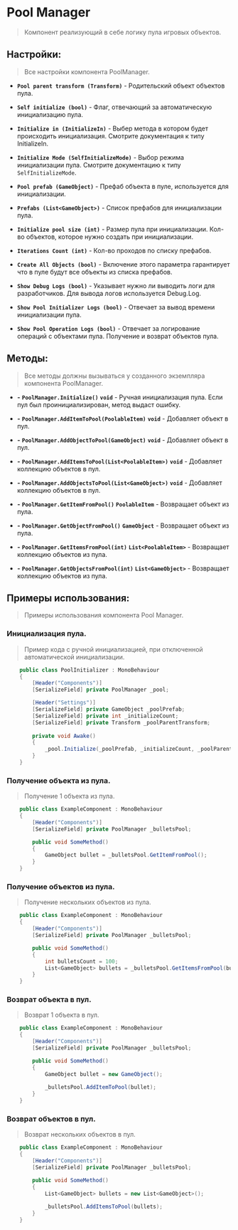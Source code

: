 # Pool Manager

> Компонент реализующий в себе логику пула игровых объектов.

## Настройки:

> Все настройки компонента PoolManager.

- **`Pool parent transform (Transform)`** - Родительский объект объектов пула.


- **`Self initialize (bool)`** - Флаг, отвечающий за автоматическую инициализацию пула.


- **`Initialize in (InitializeIn)`** - Выбер метода в котором будет происходить инициализация. Смотрите документация к типу InitializeIn.


- **`Initialize Mode (SelfInitializeMode)`** - Выбор режима инициализации пула. Смотрите документацию к типу `SelfInitializeMode`.


- **`Pool prefab (GameObject)`** - Префаб объекта в пуле, используется для инициализации.


- **`Prefabs (List<GameObject>)`** - Список префабов для инициализации пула.


- **`Initialize pool size (int)`** - Размер пула при инициализации. Кол-во объектов, которое нужно создать при инициализации.


- **`Iterations Count (int)`** - Кол-во проходов по списку префабов.


- **`Create All Objects (bool)`** - Включение этого параметра гарантирует что в пуле будут все объекты из списка префабов.


- **`Show Debug Logs (bool)`** - Указывает нужно ли выводить логи для разработчиков. Для вывода логов используется Debug.Log.


- **`Show Pool Initializer Logs (bool)`** - Отвечает за вывод времени инициализации пула.


- **`Show Pool Operation Logs (bool)`** - Отвечает за логирование операций с объектами пула. Получение и возврат объектов пула.


## Методы:

> Все методы должны вызываться у созданного экземпляра компонента PoolManager.

- **-** **`PoolManager.Initialize()`** **`void`** - Ручная инициализация пула. Если пул был проинициализирован, метод выдаст ошибку.


- **-** **`PoolManager.AddItemToPool(PoolableItem)`** **`void`** - Добавляет объект в пул.


- **-** **`PoolManager.AddObjectToPool(GameObject)`** **`void`** - Добавляет объект в пул.


- **-** **`PoolManager.AddItemsToPool(List<PoolableItem>)`** **`void`** - Добавляет коллекцию объектов в пул.


- **-** **`PoolManager.AddObjectsToPool(List<GameObject>)`** **`void`** - Добавляет коллекцию объектов в пул.


- **-** **`PoolManager.GetItemFromPool()`** **`PoolableItem`** - Возвращает объект из пула.


- **-** **`PoolManager.GetObjectFromPool()`** **`GameObject`** - Возвращает объект из пула.


- **-** **`PoolManager.GetItemsFromPool(int)`** **`List<PoolableItem>`** - Возвращает коллекцию объектов из пула.


- **-** **`PoolManager.GetObjectsFromPool(int)`** **`List<GameObject>`** - Возвращает коллекцию объектов из пула.

## Примеры использования:

> Примеры использования компонента Pool Manager.

### Инициализация пула.

> Пример кода с ручной инициализацией, при отключенной автоматической инициализации.

```c#
    public class PoolInitializer : MonoBehaviour
    {
        [Header("Components")] 
        [SerializeField] private PoolManager _pool;

        [Header("Settings")] 
        [SerializeField] private GameObject _poolPrefab;
        [SerializeField] private int _initializeCount;
        [SerializeField] private Transform _poolParentTransform;
        
        private void Awake()
        {
            _pool.Initialize(_poolPrefab, _initializeCount, _poolParentTransform);
        }
    }
```

### Получение объекта из пула.

> Получение 1 объекта из пула.

```c#
    public class ExampleComponent : MonoBehaviour
    {
        [Header("Components")] 
        [SerializeField] private PoolManager _bulletsPool;

        public void SomeMethod()
        {
            GameObject bullet = _bulletsPool.GetItemFromPool();
        }
    }
```

### Получение объектов из пула.

> Получение нескольких объектов из пула.

```c#
    public class ExampleComponent : MonoBehaviour
    {
        [Header("Components")] 
        [SerializeField] private PoolManager _bulletsPool;

        public void SomeMethod()
        {
            int bulletsCount = 100;
            List<GameObject> bullets = _bulletsPool.GetItemsFromPool(bulletsCount);
        }
    }
```

### Возврат объекта в пул.

> Возврат 1 объекта в пул.

```c#
    public class ExampleComponent : MonoBehaviour
    {
        [Header("Components")] 
        [SerializeField] private PoolManager _bulletsPool;

        public void SomeMethod()
        {
            GameObject bullet = new GameObject();
            
            _bulletsPool.AddItemToPool(bullet);
        }
    }
```

### Возврат объектов в пул.

> Возврат нескольких объектов в пул.

```c#
    public class ExampleComponent : MonoBehaviour
    {
        [Header("Components")] 
        [SerializeField] private PoolManager _bulletsPool;

        public void SomeMethod()
        {
            List<GameObject> bullets = new List<GameObject>();
            
            _bulletsPool.AddItemsToPool(bullets);
        }
    }
```